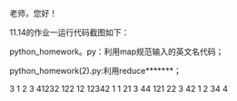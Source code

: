 老师，您好！

11.14的作业一运行代码截图如下：

python_homework。py：利用map规范输入的英文名代码；

python_homework(2).py:利用reduce*******；

3
1
2
3
41232
122
12
12342
1
1
21
3
44
121
22
3
42
1
2
34
4
